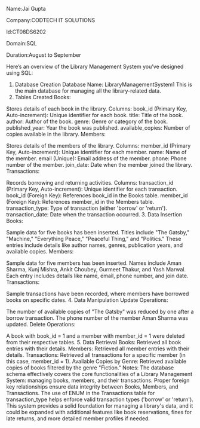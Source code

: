 Name:Jai Gupta

Company:CODTECH IT SOLUTIONS

Id:CT08DS6202

Domain:SQL

Duration:August to September

Here’s an overview of the Library Management System you’ve designed using SQL:

1. Database Creation
Database Name: LibraryManagementSystem1
This is the main database for managing all the library-related data.
2. Tables Created
Books:

Stores details of each book in the library.
Columns:
book_id (Primary Key, Auto-increment): Unique identifier for each book.
title: Title of the book.
author: Author of the book.
genre: Genre or category of the book.
published_year: Year the book was published.
available_copies: Number of copies available in the library.
Members:

Stores details of the members of the library.
Columns:
member_id (Primary Key, Auto-increment): Unique identifier for each member.
name: Name of the member.
email (Unique): Email address of the member.
phone: Phone number of the member.
join_date: Date when the member joined the library.
Transactions:

Records borrowing and returning activities.
Columns:
transaction_id (Primary Key, Auto-increment): Unique identifier for each transaction.
book_id (Foreign Key): References book_id in the Books table.
member_id (Foreign Key): References member_id in the Members table.
transaction_type: Type of transaction (either 'borrow' or 'return').
transaction_date: Date when the transaction occurred.
3. Data Insertion
Books:

Sample data for five books has been inserted.
Titles include "The Gatsby," "Machine," "Everything Peace," "Peaceful Thing," and "Politics."
These entries include details like author names, genres, publication years, and available copies.
Members:

Sample data for five members has been inserted.
Names include Aman Sharma, Kunj Mishra, Ankit Choubey, Gurmeet Thakur, and Yash Marwal.
Each entry includes details like name, email, phone number, and join date.
Transactions:

Sample transactions have been recorded, where members have borrowed books on specific dates.
4. Data Manipulation
Update Operations:

The number of available copies of "The Gatsby" was reduced by one after a borrow transaction.
The phone number of the member Aman Sharma was updated.
Delete Operations:

A book with book_id = 1 and a member with member_id = 1 were deleted from their respective tables.
5. Data Retrieval
Books:
Retrieved all book entries with their details.
Members:
Retrieved all member entries with their details.
Transactions:
Retrieved all transactions for a specific member (in this case, member_id = 1).
Available Copies by Genre:
Retrieved available copies of books filtered by the genre "Fiction."
Notes:
The database schema effectively covers the core functionalities of a Library Management System: managing books, members, and their transactions.
Proper foreign key relationships ensure data integrity between Books, Members, and Transactions.
The use of ENUM in the Transactions table for transaction_type helps enforce valid transaction types ('borrow' or 'return').
This system provides a solid foundation for managing a library's data, and it could be expanded with additional features like book reservations, fines for late returns, and more detailed member profiles if needed.

